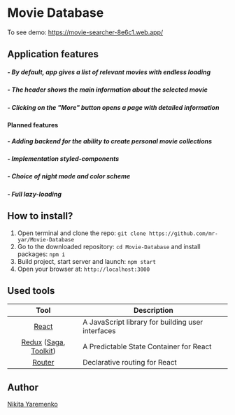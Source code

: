 # Movie Database

To see demo: https://movie-searcher-8e6c1.web.app/

## Application features

##### - By default, app gives a list of relevant movies with endless loading

##### - The header shows the main information about the selected movie

##### - Clicking on the "More" button opens a page with detailed information

#### Planned features

##### - Adding backend for the ability to create personal movie collections

##### - Implementation styled-components

##### - Choice of night mode and color scheme

##### - Full lazy-loading

## How to install?

1. Open terminal and clone the repo: `git clone https://github.com/mr-yar/Movie-Database`
2. Go to the downloaded repository: `cd Movie-Database` and install
   packages: `npm i`
3. Build project, start server and launch: `npm start`
4. Open your browser at: `http://localhost:3000`

## Used tools

|                                                     Tool                                                      | Description                                       |
| :-----------------------------------------------------------------------------------------------------------: | ------------------------------------------------- |
|                                         [React](https://reactjs.org/)                                         | A JavaScript library for building user interfaces |
| [Redux](https://redux.js.org/) ([Saga](https://redux-saga.js.org/), [Toolkit](https://redux-toolkit.js.org/)) | A Predictable State Container for React           |
|                                      [Router](https://reactrouter.com/)                                       | Declarative routing for React                     |

## Author

[Nikita Yaremenko](https://github.com/mr-yar)
